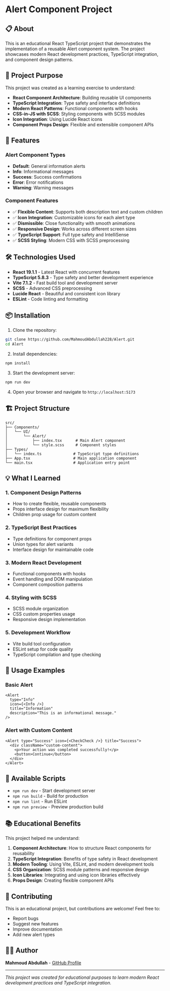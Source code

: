 # Alert Component Project

## 📋 About

This is an educational React TypeScript project that demonstrates the implementation of a reusable Alert component system. The project showcases modern React development practices, TypeScript integration, and component design patterns.

## 🎯 Project Purpose

This project was created as a learning exercise to understand:

- **React Component Architecture**: Building reusable UI components
- **TypeScript Integration**: Type safety and interface definitions
- **Modern React Patterns**: Functional components with hooks
- **CSS-in-JS with SCSS**: Styling components with SCSS modules
- **Icon Integration**: Using Lucide React icons
- **Component Props Design**: Flexible and extensible component APIs

## 🚀 Features

### Alert Component Types

- **Default**: General information alerts
- **Info**: Informational messages
- **Success**: Success confirmations
- **Error**: Error notifications
- **Warning**: Warning messages

### Component Features

- ✅ **Flexible Content**: Supports both description text and custom children
- ✅ **Icon Integration**: Customizable icons for each alert type
- ✅ **Dismissible**: Close functionality with smooth animations
- ✅ **Responsive Design**: Works across different screen sizes
- ✅ **TypeScript Support**: Full type safety and IntelliSense
- ✅ **SCSS Styling**: Modern CSS with SCSS preprocessing

## 🛠️ Technologies Used

- **React 19.1.1** - Latest React with concurrent features
- **TypeScript 5.8.3** - Type safety and better development experience
- **Vite 7.1.2** - Fast build tool and development server
- **SCSS** - Advanced CSS preprocessing
- **Lucide React** - Beautiful and consistent icon library
- **ESLint** - Code linting and formatting

## 📦 Installation

1. Clone the repository:

```bash
git clone https://github.com/MahmoudAbdullah228/Alert.git
cd Alert
```

2. Install dependencies:

```bash
npm install
```

3. Start the development server:

```bash
npm run dev
```

4. Open your browser and navigate to `http://localhost:5173`

## 🏗️ Project Structure

```
src/
├── Components/
│   └── UI/
│       └── Alert/
│           ├── index.tsx      # Main Alert component
│           └── style.scss     # Component styles
├── Types/
│   └── index.ts              # TypeScript type definitions
├── App.tsx                   # Main application component
└── main.tsx                  # Application entry point
```

## 💡 What I Learned

### 1. **Component Design Patterns**

- How to create flexible, reusable components
- Props interface design for maximum flexibility
- Children prop usage for custom content

### 2. **TypeScript Best Practices**

- Type definitions for component props
- Union types for alert variants
- Interface design for maintainable code

### 3. **Modern React Development**

- Functional components with hooks
- Event handling and DOM manipulation
- Component composition patterns

### 4. **Styling with SCSS**

- SCSS module organization
- CSS custom properties usage
- Responsive design implementation

### 5. **Development Workflow**

- Vite build tool configuration
- ESLint setup for code quality
- TypeScript compilation and type checking

## 🎨 Usage Examples

### Basic Alert

```tsx
<Alert
  type="Info"
  icon={<Info />}
  title="Information"
  description="This is an informational message."
/>
```

### Alert with Custom Content

```tsx
<Alert type="Success" icon={<CheckCheck />} title="Success">
  <div className="custom-content">
    <p>Your action was completed successfully!</p>
    <button>Continue</button>
  </div>
</Alert>
```

## 🔧 Available Scripts

- `npm run dev` - Start development server
- `npm run build` - Build for production
- `npm run lint` - Run ESLint
- `npm run preview` - Preview production build

## 📚 Educational Benefits

This project helped me understand:

1. **Component Architecture**: How to structure React components for reusability
2. **TypeScript Integration**: Benefits of type safety in React development
3. **Modern Tooling**: Using Vite, ESLint, and modern development tools
4. **CSS Organization**: SCSS module patterns and responsive design
5. **Icon Libraries**: Integrating and using icon libraries effectively
6. **Props Design**: Creating flexible component APIs

## 🤝 Contributing

This is an educational project, but contributions are welcome! Feel free to:

- Report bugs
- Suggest new features
- Improve documentation
- Add new alert types

## 👨‍💻 Author

**Mahmoud Abdullah** - [GitHub Profile](https://github.com/MahmoudAbdullah228)

---

_This project was created for educational purposes to learn modern React development practices and TypeScript integration._
